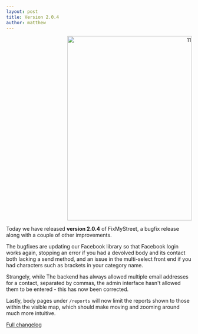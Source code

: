 ```yaml
---
layout: post
title: Version 2.0.4
author: matthew
---
```


<div class="r" align="right">
<a data-flickr-embed="true"  href="https://www.flickr.com/photos/pieczonysnieg/8635754135/" title="11"><img src="https://c1.staticflickr.com/9/8537/8635754135_4aa39ac521.jpg" width="338" height="500" alt="11"></a><script async src="//embedr.flickr.com/assets/client-code.js" charset="utf-8"></script>
</div>

Today we have released **version 2.0.4** of FixMyStreet, a bugfix release along
with a couple of other improvements.

The bugfixes are updating our Facebook library so that Facebook login works
again, stopping an error if you had a devolved body and its contact both
lacking a send method, and an issue in the multi-select front end if you had
characters such as brackets in your category name.

Strangely, while The backend has always allowed multiple email addresses for a
contact, separated by commas, the admin interface hasn't allowed them to be
entered - this has now been corrected.

Lastly, body pages under `/reports` will now limit the reports shown to those
within the visible map, which should make moving and zooming around much more
intuitive.

[Full changelog](https://github.com/mysociety/fixmystreet/releases/tag/v2.0.4)
